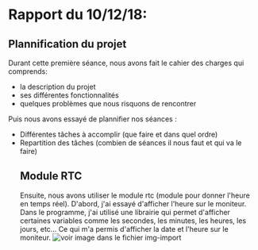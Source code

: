  <h1>Rapport du  10/12/18:</h1>

<p>
<h2>Plannification du projet</h2>  
Durant cette première séance, nous avons fait le cahier des charges qui comprends: 
<ul>
  <li> la description du projet 
  <li> ses différentes fonctionnalités 
  <li> quelques problèmes que nous risquons de rencontrer
  </ul>
Puis nous avons essayé de plannifier nos séances : 
<ul>
 <li>Différentes tâches à accomplir (que faire et dans quel ordre)
 <li>Repartition des tâches (combien de séances il nous faut et qui va le faire)

<h2>Module RTC</h2>
Ensuite, nous avons utiliser le module rtc (module pour donner l'heure en temps réel). D'abord, j'ai essayé d'afficher l'heure sur le moniteur. Dans le programme, j'ai utilisé une librairie qui permet d'afficher certaines variables comme les secondes, les minutes, les heures, les jours, etc... Ce qui m'a permis d'afficher la date et l'heure sur le moniteur.

<img src="Images-import/" alt="voir image dans le fichier img-import"/>


</p>
